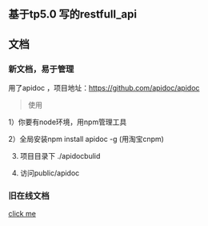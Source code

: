 
## 基于tp5.0 写的restfull_api

## 文档
### 新文档，易于管理
用了apidoc ，项目地址：https://github.com/apidoc/apidoc
>使用

1）你要有node环境，用npm管理工具

2）全局安装npm install apidoc -g (用淘宝cnpm)

3) 项目目录下 ./apidocbulid

4) 访问public/apidoc


### 旧在线文档
[click me](https://www.showdoc.cc/zzhpeng?page_id=15522866)